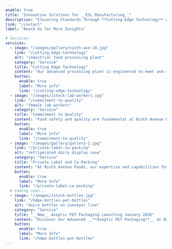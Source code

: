 ```yaml
---
enable: true
title: "Innovative Solutions for __ESL Manufacturing__"
description: "Elevating Standards Through **Cutting-Edge Technology** and Unwavering Commitment to **Quality** and **Collaboration**"
link: "/contact"
label: "Reach Us for More Insights"

# Services
services:
  - image: "/images/gallery/ninth-ave-10.jpg"
    link: "/cutting-edge-technology"
    alt: "industrial food processing plant"
    category: "Service"
    title: "Cutting Edge Technology"
    content: "Our advanced processing plant is engineered to meet and surpass the needs of a rapidly expanding industry."
    button:
      enable: true
      label: "More info"
      link: "/cutting-edge-technology"
  - image: "/images/istock-lab-workers.jpg"
    link: "/commitment-to-quality"
    alt: "female lab workers"
    category: "Service"
    title: "Commitment to Quality"
    content: "Food safety and quality are fundamental at Ninth Avenue Foods, guiding every aspect of our operations."
    button:
      enable: true
      label: "More Info"
      link: "/commitment-to-quality"
  - image: "/images/gallery/gallery-2.jpg"
    link: "/private-label-co-packing"
    alt: "refrigerated dairy display case"
    category: "Service"
    title: "Private Label and Co-Packing"
    content: "At Ninth Avenue Foods, our expertise and capabilities foster winning partnerships to elevate your products."
    button:
      enable: true
      label: "More Info"
      link: "/private-label-co-packing"
  # Coming soon...
  - image: "/images/istock-bottles.jpg"
    link: "/hdpe-bottles-pet-bottles"
    alt: "dairy bottles on conveyor line"
    category: "Service"
    title: "__New__ Aseptic PET Packaging Launching January 2026"
    content: "Discover Our Advanced __**Aseptic PET Packaging**__ at Our Indiana Facility for Superior Beverage Quality and Safety."
    button:
      enable: true
      label: "More Info"
      link: "/hdpe-bottles-pet-bottles"
---
```

